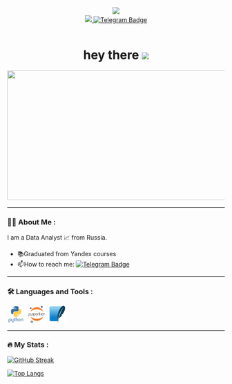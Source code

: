 <div id="header" align="center">
  <img src="https://media.giphy.com/media/3oKIPEqDGUULpEU0aQ/giphy.gif" width="250"/>
  <div id="badges" align="center">
  <a href="https://www.linkedin.com/in/vladimir-sabirov-045b06256">
    <img src="https://img.shields.io/badge/LinkedIn-blue?style=for-the-badge&logo=linkedin&logoColor=white"/>
  </a>
  <a href="https://t.me/VladimirSabirov">
    <img src="https://img.shields.io/badge/Telegram-blue?style=for-the-badge&logo=Telegram&logoColor=white" alt="Telegram Badge"/>
    </a>
</div>
  <img src="https://komarev.com/ghpvc/?username=SabirovVladimir&style=flat-square&color=green" alt="" align="center"/>
  <h1>
  hey there
  <img src="https://media.giphy.com/media/hvRJCLFzcasrR4ia7z/giphy.gif" width="30px"/>
</h1>
  <img src="https://media.giphy.com/media/dWesBcTLavkZuG35MI/giphy.gif" width="600" height="300"/>
</div>

  ---

### :man_technologist: About Me :
I am a Data Analyst :chart_with_upwards_trend: from Russia.
- :books:Graduated from Yandex courses
- :mailbox:How to reach me: [![Telegram Badge](https://img.shields.io/badge/Telegram-blue?style=for-the-badge&logo=Telegram&logoColor=white)](https://t.me/VladimirSabirov)

---

### :hammer_and_wrench: Languages and Tools :
<div>
  <img src="https://raw.githubusercontent.com/devicons/devicon/1119b9f84c0290e0f0b38982099a2bd027a48bf1/icons/python/python-original-wordmark.svg" title="Python" alt="Spring" width="40" height="40"/>&nbsp;
  <img src="https://github.com/devicons/devicon/blob/master/icons/jupyter/jupyter-original-wordmark.svg" title="Jupyter" alt="Spring" width="40" height="40"/>&nbsp;
  <img src="https://github.com/devicons/devicon/blob/master/icons/sqlite/sqlite-original.svg" title="Sqlite" alt="Spring" width="40" height="40"/>&nbsp;
  
  ---

### :fire: My Stats :
  [![GitHub Streak](http://github-readme-streak-stats.herokuapp.com?user=SabirovVladimir&theme=,blue&background=white)](https://git.io/streak-stats)
  
  [![Top Langs](https://github-readme-stats.vercel.app/api/top-langs/?username=SabirovVladimir&theme=default)](https://github.com/anuraghazra/github-readme-stats)
